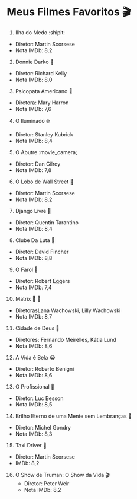 # Meus Filmes Favoritos :clapper:
1. Ilha do Medo :shipit: 
- Diretor: Martin Scorsese
- Nota IMDb: 8,2
2. Donnie Darko :rabbit:
- Diretor: Richard Kelly
- Nota IMDb: 8,0
3. Psicopata Americano :hocho:
- Diretora: Mary Harron
- Nota IMDb: 7,6
4. O Iluminado :snowflake:
- Diretor: Stanley Kubrick
- Nota IMDb: 8,4
5. O Abutre :movie_camera;
- Diretor: Dan Gilroy
- Nota IMDb: 7,8 
6. O Lobo de Wall Street :money_with_wings:
- Diretor: Martin Scorsese
- Nota IMDb: 8,2
7. Django Livre :horse_racing:
- Diretor: Quentin Tarantino
- Nota IMDb: 8,4 
8. Clube Da Luta :punch:
- Diretor: David Fincher
- Nota IMDb: 8,8
9. O Farol :high_brightness:
- Diretor: Robert Eggers
- Nota IMDb: 7,4
10. Matrix :red_circle: :large_blue_circle:
- DiretorasLana Wachowski, Lilly Wachowski
- Nota IMDb: 8,7
11. Cidade de Deus :chicken:
- Diretores: Fernando Meirelles, Kátia Lund
- Nota IMDb: 8,6
12. A Vida é Bela :sob:
- Diretor: Roberto Benigni
- Nota IMDb: 8,6
13. O Profissional :seedling:
- Diretor: Luc Besson
- Nota IMDb: 8,5
14. Brilho Eterno de uma Mente sem Lembranças :couple_with_heart:
- Diretor: Michel Gondry 
- Nota IMDb: 8,3
15. Taxi Driver :taxi:
- Diretor: Martin Scorsese
- IMDb: 8,2
16. O Show de Truman: O Show da Vida :clapper:
    - Diretor: Peter Weir
    - Nota IMDb: 8,2
